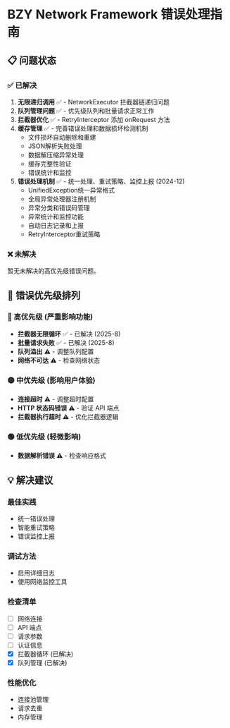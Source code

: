 # BZY Network Framework 错误处理指南

## 📋 问题状态

### ✅ 已解决

1. **无限递归调用** ✅ - NetworkExecutor 拦截器链递归问题
2. **队列管理问题** ✅ - 优先级队列和批量请求正常工作
3. **拦截器优化** ✅ - RetryInterceptor 添加 onRequest 方法
4. **缓存管理** ✅ - 完善错误处理和数据损坏检测机制
   - 文件损坏自动删除和重建
   - JSON解析失败处理
   - 数据解压缩异常处理
   - 缓存完整性验证
   - 错误统计和监控
5. **错误处理机制** ✅ - 统一处理、重试策略、监控上报 (2024-12)
   - UnifiedException统一异常格式
   - 全局异常处理器注册机制
   - 异常分类和错误码管理
   - 异常统计和监控功能
   - 自动日志记录和上报
   - RetryInterceptor重试策略

### ❌ 未解决

暂无未解决的高优先级错误问题。

## 🔧 错误优先级排列

### 🔴 高优先级 (严重影响功能)
- **拦截器无限循环** ✅ - 已解决 (2025-8)
- **批量请求失败** ✅ - 已解决 (2025-8)
- **队列溢出** ⚠️ - 调整队列配置
- **网络不可达** ⚠️ - 检查网络状态

### 🟡 中优先级 (影响用户体验)
- **连接超时** ⚠️ - 调整超时配置
- **HTTP 状态码错误** ⚠️ - 验证 API 端点
- **拦截器执行超时** ⚠️ - 优化拦截器逻辑

### 🟢 低优先级 (轻微影响)
- **数据解析错误** ⚠️ - 检查响应格式

## 💡 解决建议

### 最佳实践
- 统一错误处理
- 智能重试策略
- 错误监控上报

### 调试方法
- 启用详细日志
- 使用网络监控工具

### 检查清单
- [ ] 网络连接
- [ ] API 端点
- [ ] 请求参数
- [ ] 认证信息
- [x] 拦截器循环 (已解决)
- [x] 队列管理 (已解决)

### 性能优化
- 连接池管理
- 请求去重
- 内存管理
